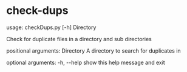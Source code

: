 check-dups
==========

usage: checkDups.py [-h] Directory

Check for duplicate files in a directory and sub directories

positional arguments:
  Directory   A directory to search for duplicates in

optional arguments:
  -h, --help  show this help message and exit
